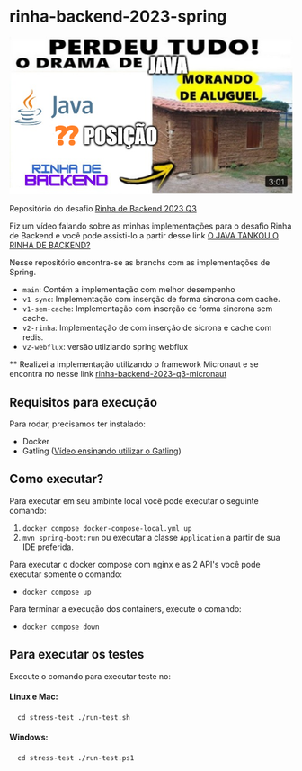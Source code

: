 # rinha-backend-2023-spring

![](./rinha-backend.png)

Repositório do desafio [Rinha de Backend 2023 Q3](https://github.com/zanfranceschi/rinha-de-backend-2023-q3)

Fiz um vídeo falando sobre as minhas implementações para o desafio Rinha de Backend e você pode assisti-lo a partir
desse link [O JAVA TANKOU O RINHA DE BACKEND?
](https://www.youtube.com/watch?v=2M-mYZD05S0)

Nesse repositório encontra-se as branchs com as implementações de Spring.

- ``main``: Contém a implementação com melhor desempenho
- ``v1-sync``: Implementação com inserção de forma sincrona com cache.
- ``v1-sem-cache``: Implementação com inserção de forma sincrona sem cache.
- ``v2-rinha``: Implementação de com inserção de sicrona e cache com redis.
- ``v2-webflux``: versão utilziando spring webflux


** Realizei a implementação utilizando o framework Micronaut e se encontra no nesse link [rinha-backend-2023-q3-micronaut](https://github.com/joaovertelo/rinha-backend-2023-q3-micronaut) 

## Requisitos para execução

Para rodar, precisamos ter instalado:

* Docker
* Gatling ([Vídeo ensinando utilizar o Gatling](https://youtu.be/3DHJhAgAwPg?si=xVA-wxd34xvkt7v4))

## Como executar?

Para executar em seu ambinte local você pode executar o seguinte comando:

1. ``docker compose docker-compose-local.yml up``
2. ``mvn spring-boot:run`` ou executar a classe ``Application`` a partir de sua IDE preferida. 

Para executar o docker compose com nginx e as 2 API's você pode executar somente o comando:

* ``docker compose up``

Para terminar a execução dos containers, execute o comando:

* ``docker compose down``

## Para executar os testes

Execute o comando para executar teste no: 

#### Linux e Mac:

``  
cd stress-test
./run-test.sh
``

#### Windows:
``  
cd stress-test
./run-test.ps1
``